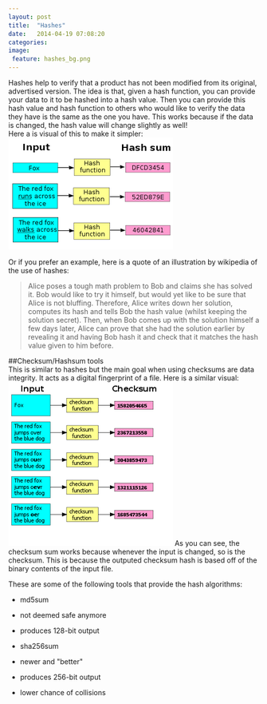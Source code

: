 ```yaml
---
layout: post
title:  "Hashes"
date:   2014-04-19 07:08:20
categories: 
image:
 feature: hashes_bg.png
---
```


Hashes help to verify that a product has not been modified from its original, advertised version.  The idea is that, given a hash function, you can provide your data to it to be hashed into a hash value.  Then you can provide this hash value and hash function to others who would like to verify the data they have is the same as the one you have.  This works because if the data is changed, the hash value will change slightly as well!    
Here a is visual of this to make it simpler:  
![hash_example](/images/hashes_pic.png)  

Or if you prefer an example, here is a quote of an illustration by wikipedia of the use of hashes:  
> Alice poses a tough math problem to Bob and claims she has solved it. Bob would like to try it himself, but would yet like to be sure that Alice is not bluffing. Therefore, Alice writes down her solution, computes its hash and tells Bob the hash value (whilst keeping the solution secret). Then, when Bob comes up with the solution himself a few days later, Alice can prove that she had the solution earlier by revealing it and having Bob hash it and check that it matches the hash value given to him before.


##Checksum/Hashsum tools  
This is similar to hashes but the main goal when using checksums are data integrity.  It acts as a digital fingerprint of a file.  Here is a similar visual:  
![checksum_example](/images/checksum_pic.png)
As you can see, the checksum sum works because whenever the input is changed, so is the checksum.  This is because the outputed checksum hash is based off of the binary contents of the input file.

These are some of the following tools that provide the hash algorithms:  

* md5sum 
 * not deemed safe anymore
 * produces 128-bit output   

* sha256sum
 * newer and "better"
 * produces 256-bit output
 * lower chance of collisions
